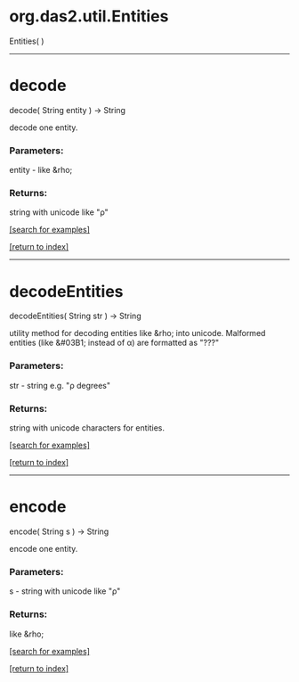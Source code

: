 # org.das2.util.Entities
Entities( )


***
<a name="decode"></a>
# decode
decode( String entity ) &rarr; String

decode one entity.

### Parameters:
entity - like &amp;rho;

### Returns:
string with unicode like "&rho;"

<a href="https://github.com/autoplot/dev/search?q=decode&unscoped_q=decode">[search for examples]</a>

<a href="https://github.com/autoplot/documentation/blob/master/javadoc/index-all.md">[return to index]</a>

***
<a name="decodeEntities"></a>
# decodeEntities
decodeEntities( String str ) &rarr; String

utility method for decoding entities like &amp;rho; into unicode.
 Malformed entities (like &#03B1; instead of &#x03B1;) are formatted as "???"

### Parameters:
str - string e.g. "&rho; degrees"

### Returns:
string with unicode characters for entities.

<a href="https://github.com/autoplot/dev/search?q=decodeEntities&unscoped_q=decodeEntities">[search for examples]</a>

<a href="https://github.com/autoplot/documentation/blob/master/javadoc/index-all.md">[return to index]</a>

***
<a name="encode"></a>
# encode
encode( String s ) &rarr; String

encode one entity.

### Parameters:
s - string with unicode like "&rho;"

### Returns:
like &amp;rho;

<a href="https://github.com/autoplot/dev/search?q=encode&unscoped_q=encode">[search for examples]</a>

<a href="https://github.com/autoplot/documentation/blob/master/javadoc/index-all.md">[return to index]</a>

